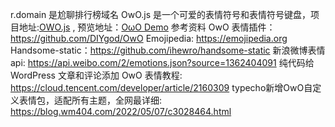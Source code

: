 r.domain 是尬聊排行榜域名
OwO.js 是一个可爱的表情符号和表情符号键盘，项目地址:[OWO.js](https://github.com/DIYgod/OwO)  , 预览地址：[OωO Demo](https://diygod.github.io/OwO/demo/)
参考资料
OwO 表情插件：https://github.com/DIYgod/OwO
Emojipedia: https://emojipedia.org
Handsome-static：https://github.com/ihewro/handsome-static
新浪微博表情 api: https://api.weibo.com/2/emotions.json?source=1362404091
纯代码给 WordPress 文章和评论添加 OwO 表情教程: https://cloud.tencent.com/developer/article/2160309
typecho新增OwO自定义表情包，适配所有主题，全网最详细: https://blog.wm404.com/2022/05/07/c3028464.html